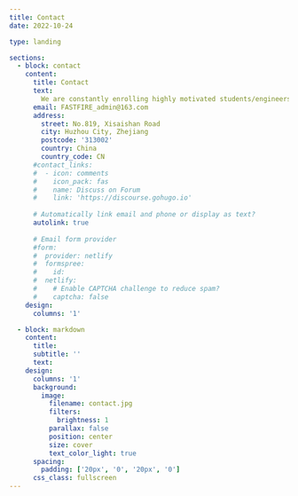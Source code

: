 ```yaml
---
title: Contact
date: 2022-10-24

type: landing

sections:
  - block: contact
    content:
      title: Contact
      text:
        We are constantly enrolling highly motivated students/engineers both in our research lab and spin-off company. If you are interested, please send your resume and personal statement to the email address.      
      email: FASTFIRE_admin@163.com
      address:
        street: No.819, Xisaishan Road
        city: Huzhou City, Zhejiang
        postcode: '313002'
        country: China
        country_code: CN
      #contact_links:
      #  - icon: comments
      #    icon_pack: fas
      #    name: Discuss on Forum
      #    link: 'https://discourse.gohugo.io'
    
      # Automatically link email and phone or display as text?
      autolink: true
    
      # Email form provider
      #form:
      #  provider: netlify
      #  formspree:
      #    id:
      #  netlify:
      #    # Enable CAPTCHA challenge to reduce spam?
      #    captcha: false
    design:
      columns: '1'

  - block: markdown
    content:
      title:
      subtitle: ''
      text:
    design:
      columns: '1'
      background:
        image: 
          filename: contact.jpg
          filters:
            brightness: 1
          parallax: false
          position: center
          size: cover
          text_color_light: true
      spacing:
        padding: ['20px', '0', '20px', '0']
      css_class: fullscreen
---
```

